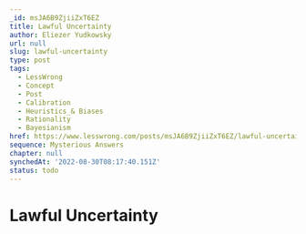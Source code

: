 ```yaml
---
_id: msJA6B9ZjiiZxT6EZ
title: Lawful Uncertainty
author: Eliezer Yudkowsky
url: null
slug: lawful-uncertainty
type: post
tags:
  - LessWrong
  - Concept
  - Post
  - Calibration
  - Heuristics_& Biases
  - Rationality
  - Bayesianism
href: https://www.lesswrong.com/posts/msJA6B9ZjiiZxT6EZ/lawful-uncertainty
sequence: Mysterious Answers
chapter: null
synchedAt: '2022-08-30T08:17:40.151Z'
status: todo
---
```


# Lawful Uncertainty
